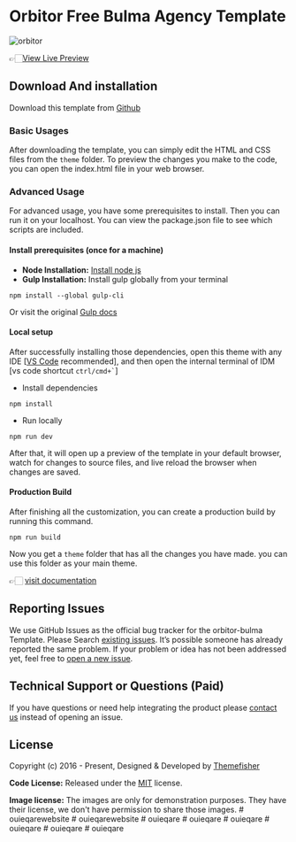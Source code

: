 # Orbitor Free Bulma Agency Template

![orbitor](https://demo.themefisher.com/thumbnails/orbitor.png)

👉🏻[View Live Preview](https://demo.themefisher.com/orbitor-bulma/)

<!-- download -->
## Download And installation

Download this template from [Github](https://github.com/themefisher/orbitor-bulma/archive/main.zip)

<!-- installation -->
### Basic Usages

After downloading the template, you can simply edit the HTML and CSS files from the `theme` folder. To preview the changes you make to the code, you can open the index.html file in your web browser.

### Advanced Usage

For advanced usage, you have some prerequisites to install. Then you can run it on your localhost. You can view the package.json file to see which scripts are included.

#### Install prerequisites (once for a machine)

* **Node Installation:** [Install node js](https://nodejs.org/en/download/)
* **Gulp Installation:** Install gulp globally from your terminal

```
npm install --global gulp-cli
```

Or visit the original [Gulp docs](https://gulpjs.com/docs/en/getting-started/quick-start)

#### Local setup

After successfully installing those dependencies, open this theme with any IDE [[VS Code](https://code.visualstudio.com/) recommended], and then open the internal terminal of IDM [vs code shortcut <code>ctrl/cmd+\`</code>]

* Install dependencies

```
npm install
```

* Run locally

```
npm run dev
```

After that, it will open up a preview of the template in your default browser, watch for changes to source files, and live reload the browser when changes are saved.

#### Production Build

After finishing all the customization, you can create a production build by running this command.

```
npm run build
```

Now you get a `theme` folder that has all the changes you have made. you can use this folder as your main theme.

👉🏻 [visit documentation](https://docs.themefisher.com/orbitor-bulma/)

<!-- reporting issue -->
## Reporting Issues

We use GitHub Issues as the official bug tracker for the orbitor-bulma Template. Please Search [existing issues](https://github.com/themefisher/orbitor-bulma/issues). It’s possible someone has already reported the same problem.
If your problem or idea has not been addressed yet, feel free to [open a new issue](https://github.com/themefisher/orbitor-bulma/issues).

<!-- support -->
## Technical Support or Questions (Paid)

If you have questions or need help integrating the product please [contact us](mailto:mehedi@themefisher.com) instead of opening an issue.

<!-- licence -->
## License

Copyright (c) 2016 - Present, Designed & Developed by [Themefisher](https://themefisher.com)

**Code License:** Released under the [MIT](https://github.com/themefisher/orbitor-bulma/blob/main/LICENSE) license.

**Image license:** The images are only for demonstration purposes. They have their license, we don't have permission to share those images.
#   o u i e q a r e w e b s i t e  
 #   o u i e q a r e w e b s i t e  
 #   o u i e q a r e  
 #   o u i e q a r e  
 #   o u i e q a r e  
 #   o u i e q a r e  
 #   o u i e q a r e  
 #   o u i e q a r e  
 